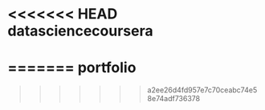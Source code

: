 <<<<<<< HEAD
datasciencecoursera
===================
=======
portfolio
=========
>>>>>>> a2ee26d4fd957e7c70ceabc74e58e74adf736378
